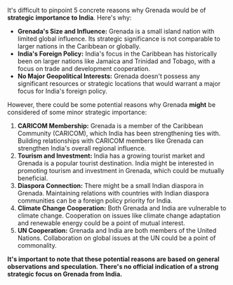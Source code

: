 It's difficult to pinpoint 5 concrete reasons why Grenada would be of **strategic importance to India**.  Here's why:

* **Grenada's Size and Influence:** Grenada is a small island nation with limited global influence. Its strategic significance is not comparable to larger nations in the Caribbean or globally.
* **India's Foreign Policy:** India's focus in the Caribbean has historically been on larger nations like Jamaica and Trinidad and Tobago, with a focus on trade and development cooperation.  
* **No Major Geopolitical Interests:** Grenada doesn't possess any significant resources or strategic locations that would warrant a major focus for India's foreign policy.

However, there could be some potential reasons why Grenada **might** be considered of some minor strategic importance:

1. **CARICOM Membership:** Grenada is a member of the Caribbean Community (CARICOM), which India has been strengthening ties with. Building relationships with CARICOM members like Grenada can strengthen India's overall regional influence. 
2. **Tourism and Investment:** India has a growing tourist market and Grenada is a popular tourist destination.  India might be interested in promoting tourism and investment in Grenada, which could be mutually beneficial. 
3. **Diaspora Connection:** There might be a small Indian diaspora in Grenada. Maintaining relations with countries with Indian diaspora communities can be a foreign policy priority for India. 
4. **Climate Change Cooperation:** Both Grenada and India are vulnerable to climate change.  Cooperation on issues like climate change adaptation and renewable energy could be a point of mutual interest.
5. **UN Cooperation:** Grenada and India are both members of the United Nations.  Collaboration on global issues at the UN could be a point of commonality.

**It's important to note that these potential reasons are based on general observations and speculation.  There's no official indication of a strong strategic focus on Grenada from India.** 
